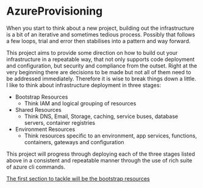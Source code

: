 # AzureProvisioning
When you start to think about a new project, building out the infrastructure is a bit of an iterative and sometimes tedious process.  Possibly that follows a few loops, trial and error then stabilises into a pattern and way forward.  

This project aims to provide some direction on how to build out your infrastructure in a repeatable way, that not only supports code deployment and configuration, but security and compliance from the outset.  Right at the very beginning there are decisions to be made but not all of them need to be addressed immediately.  Therefore it is wise to break things down a little.  I like to think about infrastructure deployment in three stages:

* Bootstrap Resources
   * Think IAM and logical grouping of resources
* Shared Resources
   * Think DNS, Email, Storage, caching, service buses, database servers, container registries
* Environment Resources
   * Think resources specific to an environment, app services, functions, containers, gateways and configuration


This project will progress through deploying each of the three stages listed above in a consistent and repeatable manner through the use of rich suite of azure cli commands. 

[The first section to tackle will be the bootstrap resources](https://github.com/chrisxpr/AzureProvisioning/tree/master/1-bootstrap-resources)
